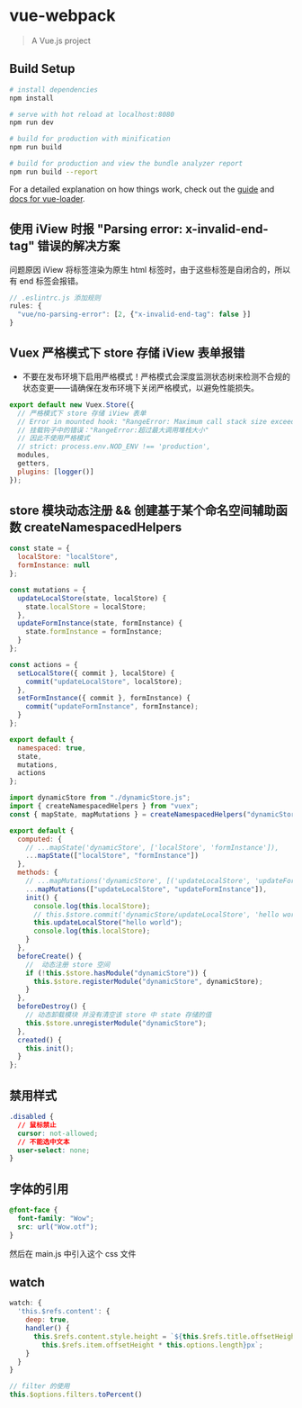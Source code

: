 # vue-webpack

> A Vue.js project

## Build Setup

```bash
# install dependencies
npm install

# serve with hot reload at localhost:8080
npm run dev

# build for production with minification
npm run build

# build for production and view the bundle analyzer report
npm run build --report
```

For a detailed explanation on how things work, check out the [guide](http://vuejs-templates.github.io/webpack/) and [docs for vue-loader](http://vuejs.github.io/vue-loader).

## 使用 iView 时报 "Parsing error: x-invalid-end-tag" 错误的解决方案

问题原因 iView 将标签渲染为原生 html 标签时，由于这些标签是自闭合的，所以有 end 标签会报错。

```js
// .eslintrc.js 添加规则
rules: {
  "vue/no-parsing-error": [2, {"x-invalid-end-tag": false }]
}
```

## Vuex 严格模式下 store 存储 iView 表单报错

- 不要在发布环境下启用严格模式！严格模式会深度监测状态树来检测不合规的状态变更——请确保在发布环境下关闭严格模式，以避免性能损失。

```js
export default new Vuex.Store({
  // 严格模式下 store 存储 iView 表单
  // Error in mounted hook: "RangeError: Maximum call stack size exceeded"
  // 挂载钩子中的错误："RangeError:超过最大调用堆栈大小"
  // 因此不使用严格模式
  // strict: process.env.NOD_ENV !== 'production',
  modules,
  getters,
  plugins: [logger()]
});
```

## store 模块动态注册 && 创建基于某个命名空间辅助函数 createNamespacedHelpers

```js
const state = {
  localStore: "localStore",
  formInstance: null
};

const mutations = {
  updateLocalStore(state, localStore) {
    state.localStore = localStore;
  },
  updateFormInstance(state, formInstance) {
    state.formInstance = formInstance;
  }
};

const actions = {
  setLocalStore({ commit }, localStore) {
    commit("updateLocalStore", localStore);
  },
  setFormInstance({ commit }, formInstance) {
    commit("updateFormInstance", formInstance);
  }
};

export default {
  namespaced: true,
  state,
  mutations,
  actions
};
```

```js
import dynamicStore from "./dynamicStore.js";
import { createNamespacedHelpers } from "vuex";
const { mapState, mapMutations } = createNamespacedHelpers("dynamicStore");

export default {
  computed: {
    // ...mapState('dynamicStore', ['localStore', 'formInstance']),
    ...mapState(["localStore", "formInstance"])
  },
  methods: {
    // ...mapMutations('dynamicStore', [('updateLocalStore', 'updateFormInstance')]),
    ...mapMutations(["updateLocalStore", "updateFormInstance"]),
    init() {
      console.log(this.localStore);
      // this.$store.commit('dynamicStore/updateLocalStore', 'hello world');
      this.updateLocalStore("hello world");
      console.log(this.localStore);
    }
  },
  beforeCreate() {
    //  动态注册 store 空间
    if (!this.$store.hasModule("dynamicStore")) {
      this.$store.registerModule("dynamicStore", dynamicStore);
    }
  },
  beforeDestroy() {
    // 动态卸载模块 并没有清空该 store 中 state 存储的值
    this.$store.unregisterModule("dynamicStore");
  },
  created() {
    this.init();
  }
};
```

## 禁用样式

```css
.disabled {
  // 鼠标禁止
  cursor: not-allowed;
  // 不能选中文本
  user-select: none;
}
```

## 字体的引用

```css
@font-face {
  font-family: "Wow";
  src: url("Wow.otf");
}
```

然后在 main.js 中引入这个 css 文件

## watch

```js
watch: {
  'this.$refs.content': {
    deep: true,
    handler() {
      this.$refs.content.style.height = `${this.$refs.title.offsetHeight +
        this.$refs.item.offsetHeight * this.options.length}px`;
    }
  }
}

// filter 的使用
this.$options.filters.toPercent()
```
